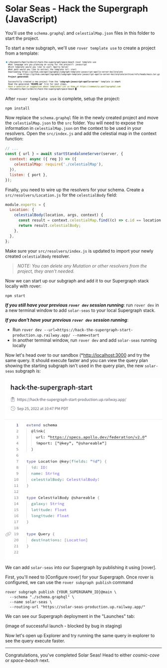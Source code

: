 # Solar Seas - Hack the Supergraph (JavaScript)


You'll use the `schema.graphql` and `celestialMap.json` files in this folder to start the project.

To start a new subgraph, we'll use `rover template use` to create a project from a template:

![](../../images/rover-template-new.png)

After `rover template use` is complete, setup the project:

```shell
npm install
```

Now replace the `schema.graphql` file in the newly created project and move the `celestialMap.json` to the `src` folder. You will need to expose the information in `celestialMap.json` on the context to be used in your resolvers. Open the `src/index.js` and add the celestial map in the context function:

```javascript
// ...
const { url } = await startStandaloneServer(server, {
  context: async ({ req }) => ({
    celestialMap: require('./celestialMap'),
  }),
  listen: { port },
});
```

Finally, you need to wire up the resolvers for your schema. Create a `src/resolvers/Location.js` for the `celestialBody` field:

```javascript
module.exports = {
  Location: {
    celestialBody(location, args, context) {
      const result = context.celestialMap.find((c) => c.id == location.id);
      return result.celestialBody;
    },
  },
};
```

Make sure your `src/resolvers/index.js` is updated to import your newly created `celestialBody` resolver.

>*NOTE: You can delete any Mutation or other resolvers from the project, they aren't needed.*

Now we can start up our subgraph and add it to our Supergraph stack locally with rover:

```shell
npm start
```

***If you still have your previous `rover dev` session running***: run `rover dev` in a new terminal window to add `solar-seas` to your local Supergraph stack.

***If you don't have your previous `rover dev` session running***:

- Run `rover dev --url=https://hack-the-supergraph-start-production.up.railway.app/ --name=start`
- In another terminal window, run `rover dev` and add `solar-seas` running locally

Now let's head over to our sandbox (*[http://localhost:3000](http://localhost:3000*) and try the same query. It should execute faster and you can view the query plan showing the starting subgraph isn't used in the query plan, the new `solar-seas` subgraph is:

![](../../images/sandbox-query-plan.png)

We can add `solar-seas` into our Supergraph by publishing it using [rover].

First, you'll need to [Configure rover] for your Supergraph. Once rover is configured, we can use the `rover subgraph publish` command

```shell
rover subgraph publish {YOUR_SUPERGRAPH_ID}@main \
  --schema "./schema.graphql" \
  --name solar-seas \
  --routing-url "https://solar-seas-production.up.railway.app/"
```

We can see our Supergraph deployment in the "Launches" tab:

(image of successful launch - blocked by bug in staging)

Now let's open up Explorer and try running the same query in explorer to see the query execute faster.

---

Congratulations, you've completed Solar Seas! Head to either *cosmic-cove* or *space-beach* next.
